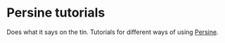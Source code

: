 # Persine tutorials

Does what it says on the tin. Tutorials for different ways of using [Persine](https://github.com/jsoma/persine).